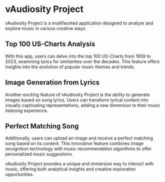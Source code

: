 # vAudiosity Project

vAudiosity Project is a multifaceted application designed to analyze and explore music in various creative ways.

## Top 100 US-Charts Analysis

With this app, users can delve into the top 100 US-Charts from 1959 to 2023, examining lyrics for similarities over the decades. This feature offers insights into the evolution of popular music themes and trends.

## Image Generation from Lyrics

Another exciting feature of vAudiosity Project is the ability to generate images based on song lyrics. Users can transform lyrical content into visually captivating representations, adding a new dimension to their music listening experience.

## Perfect Matching Song

Additionally, users can upload an image and receive a perfect matching song based on its content. This innovative feature combines image recognition technology with music recommendation algorithms to offer personalized music suggestions.

vAudiosity Project provides a unique and immersive way to interact with music, offering both analytical insights and creative exploration opportunities.
